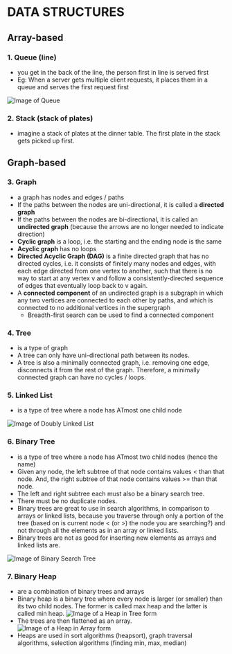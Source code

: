 # DATA STRUCTURES

## Array-based

### 1. Queue (line) 
- you get in the back of the line, the person first in line is served first
- Eg: When a server gets multiple client requests, it places them in a queue and serves the first request first

![Image of Queue](https://upload.wikimedia.org/wikipedia/commons/thumb/5/52/Data_Queue.svg/600px-Data_Queue.svg.png)

### 2. Stack (stack of plates)
- imagine a stack of plates at the dinner table. The first plate in the stack gets picked up first.

## Graph-based

### 3. Graph
- a graph has nodes and edges / paths
- If the paths between the nodes are uni-directional, it is called a **directed graph** 
- If the paths between the nodes are bi-directional, it is called an **undirected graph** (because the arrows are no longer needed to indicate direction)
- **Cyclic graph** is a loop, i.e. the starting and the ending node is the same
- **Acyclic graph** has no loops
- **Directed Acyclic Graph (DAG)** is a finite directed graph that has no directed cycles, i.e. it consists of finitely many nodes and edges, with each edge directed from one vertex to another, such that there is no way to start at any vertex v and follow a consistently-directed sequence of edges that eventually loop back to v again.
- A **connected component** of an undirected graph is a subgraph in which any two vertices are connected to each other by paths, and which is connected to no additional vertices in the supergraph
    - Breadth-first search can be used to find a connected component

### 4. Tree
- is a type of graph 
- A tree can only have uni-directional path between its nodes. 
- A tree is also a minimally connected graph, i.e. removing one edge, disconnects it from the rest of the graph. Therefore, a minimally connected graph can have no cycles / loops.

### 5. Linked List
- is a type of tree where a node has ATmost one child node

![Image of Doubly Linked List](https://upload.wikimedia.org/wikipedia/commons/thumb/5/5e/Doubly-linked-list.svg/610px-Doubly-linked-list.svg.png)

### 6. Binary Tree
- is a type of tree where a node has ATmost two child nodes (hence the name)
- Given any node, the left subtree of that node contains values < than that node. And, the right subtree of that node contains values >= than that node.
- The left and right subtree each must also be a binary search tree.
- There must be no duplicate nodes.
- Binary trees are great to use in search algorithms, in comparison to arrays or linked lists, because you traverse through only a portion of the tree (based on is current node < (or >) the node you are searching?) and not through all the elements as in an array or linked lists. 
- Binary trees are not as good for inserting new elements as arrays and linked lists are.

![Image of Binary Search Tree](https://upload.wikimedia.org/wikipedia/commons/thumb/d/da/Binary_search_tree.svg/300px-Binary_search_tree.svg.png)

### 7. Binary Heap
- are a combination of binary trees and arrays
- Binary heap is a binary tree where every node is larger (or smaller) than its two child nodes. The former is called max heap and the latter is called min heap.
![Image of a Heap in Tree form](https://upload.wikimedia.org/wikipedia/commons/thumb/3/38/Max-Heap.svg/501px-Max-Heap.svg.png)
- The trees are then flattened as an array.
![Image of a Heap in Array form](https://upload.wikimedia.org/wikipedia/commons/thumb/d/d2/Heap-as-array.svg/603px-Heap-as-array.svg.png)
- Heaps are used in sort algorithms (heapsort), graph traversal algorithms, selection algorithms (finding min, max, median)